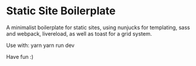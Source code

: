 # Static Site Boilerplate
A minimalist boilerplate for static sites, using nunjucks for templating, sass and webpack, livereload, as well as toast for a grid system.

Use with:
  yarn
  yarn run dev
  
Have fun :)
